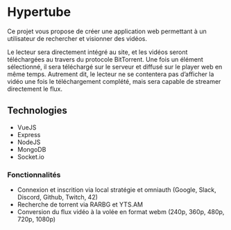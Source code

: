 # Hypertube

Ce projet vous propose de créer une application web permettant à un utilisateur de rechercher et visionner des vidéos.

Le lecteur sera directement intégré au site, et les vidéos seront téléchargées au travers du protocole BitTorrent. Une fois un élément sélectionné, il sera téléchargé sur le serveur et diffusé sur le player web en même temps. Autrement dit, le lecteur ne se contentera pas d’afficher la vidéo une fois le téléchargement complété, mais sera capable de streamer directement le flux.

## Technologies

- VueJS
- Express
- NodeJS
- MongoDB
- Socket.io

### Fonctionnalités

- Connexion et inscrition via local stratégie et omniauth (Google, Slack, Discord, Github, Twitch, 42)
- Recherche de torrent via RARBG et YTS.AM
- Conversion du flux vidéo à la volée en format webm (240p, 360p, 480p, 720p, 1080p)
